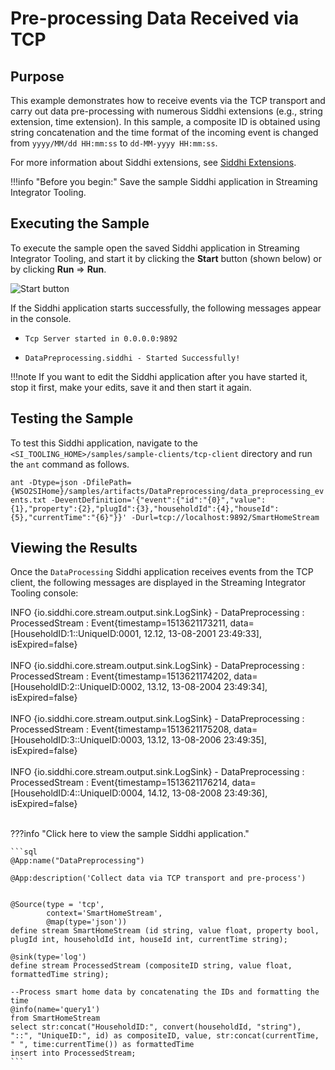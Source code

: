 # Pre-processing Data Received via TCP

## Purpose

This example demonstrates how to receive events via the TCP transport and carry out data pre-processing with numerous Siddhi extensions (e.g., string extension, time extension). In this sample, a composite ID is obtained using string concatenation and the time format of the incoming event is changed from `yyyy/MM/dd HH:mm:ss` to `dd-MM-yyyy HH:mm:ss`.

For more information about Siddhi extensions, see [Siddhi Extensions](https://wso2.github.io/siddhi/extensions/).

!!!info "Before you begin:"
    Save the sample Siddhi application in Streaming Integrator Tooling.

## Executing the Sample

To execute the sample open the saved Siddhi application in Streaming Integrator Tooling, and start it by clicking the **Start** button (shown below) or by clicking **Run** => **Run**.

![Start button]({{base_path}}/images/amazon-s3-sink-sample/start.png)

If the Siddhi application starts successfully, the following messages appear in the console.

* `Tcp Server started in 0.0.0.0:9892`

* `DataPreprocessing.siddhi - Started Successfully!`

!!!note
    If you want to edit the Siddhi application after you have started it, stop it first, make your edits, save it and then start it again.

## Testing the Sample

To test this Siddhi application, navigate to the `<SI_TOOLING_HOME>/samples/sample-clients/tcp-client` directory and run the `ant` command as follows.

`ant -Dtype=json -DfilePath={WSO2SIHome}/samples/artifacts/DataPreprocessing/data_preprocessing_events.txt
-DeventDefinition='{"event":{"id":"{0}","value":{1},"property":{2},"plugId":{3},"householdId":{4},"houseId":{5},"currentTime":"{6}"}}' -Durl=tcp://localhost:9892/SmartHomeStream`

## Viewing the Results

Once the `DataProcessing` Siddhi application receives events from the TCP client, the following messages are displayed in the Streaming Integrator Tooling console:

INFO {io.siddhi.core.stream.output.sink.LogSink} - DataPreprocessing : ProcessedStream : Event{timestamp=1513621173211, data=[HouseholdID:1::UniqueID:0001, 12.12, 13-08-2001 23:49:33], isExpired=false}<br/><br/>
INFO {io.siddhi.core.stream.output.sink.LogSink} - DataPreprocessing : ProcessedStream : Event{timestamp=1513621174202, data=[HouseholdID:2::UniqueID:0002, 13.12, 13-08-2004 23:49:34], isExpired=false}<br/><br/>
INFO {io.siddhi.core.stream.output.sink.LogSink} - DataPreprocessing : ProcessedStream : Event{timestamp=1513621175208, data=[HouseholdID:3::UniqueID:0003, 13.12, 13-08-2006 23:49:35], isExpired=false}<br/><br/>
INFO {io.siddhi.core.stream.output.sink.LogSink} - DataPreprocessing : ProcessedStream : Event{timestamp=1513621176214, data=[HouseholdID:4::UniqueID:0004, 14.12, 13-08-2008 23:49:36], isExpired=false}<br/><br/>

???info "Click here to view the sample Siddhi application."

    ```sql
    @App:name("DataPreprocessing")

    @App:description('Collect data via TCP transport and pre-process')


    @Source(type = 'tcp',
            context='SmartHomeStream',
            @map(type='json'))
    define stream SmartHomeStream (id string, value float, property bool, plugId int, householdId int, houseId int, currentTime string);

    @sink(type='log')
    define stream ProcessedStream (compositeID string, value float, formattedTime string);

    --Process smart home data by concatenating the IDs and formatting the time
    @info(name='query1')
    from SmartHomeStream
    select str:concat("HouseholdID:", convert(householdId, "string"), "::", "UniqueID:", id) as compositeID, value, str:concat(currentTime, " ", time:currentTime()) as formattedTime
    insert into ProcessedStream;
    ```